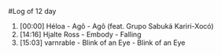 #Log of 12 day

1. [00:00] Héloa - Agô - Agô (feat. Grupo Sabuká Kariri-Xocó)
1. [14:16] Hjalte Ross - Embody - Falling
1. [15:03] varnrable - Blink of an Eye - Blink of an Eye

